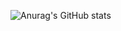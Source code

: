 ![Anurag's GitHub stats](https://github-readme-stats.vercel.app/api?username=AnimatorBear&show_icons=true&theme=tokyonight)
